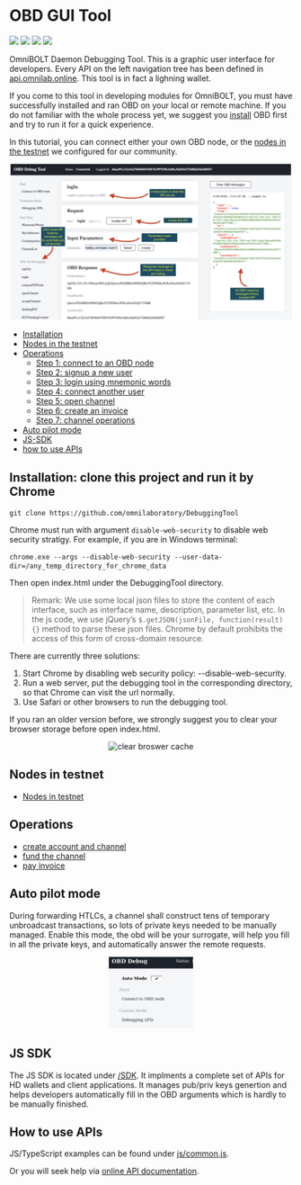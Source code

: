 # OBD GUI Tool
[![](https://img.shields.io/badge/license-MIT-blue)](https://github.com/omnilaboratory/obd/blob/master/LICENSE) [![](https://img.shields.io/badge/standard%20readme-OK-brightgreen)](https://github.com/omnilaboratory/obd/blob/master/README.md) [![](https://img.shields.io/badge/protocol-OmniBOLT-brightgreen)](https://github.com/omnilaboratory/OmniBOLT-spec) 
[![](https://img.shields.io/badge/API%20V0.3-Document-blue)](https://api.omnilab.online) 


OmniBOLT Daemon Debugging Tool. This is a graphic user interface for developers. Every API on the left navigation tree has been defined in [api.omnilab.online](https://api.omnilab.online). This tool is in fact a lighning wallet.  

If you come to this tool in developing modules for OmniBOLT, you must have successfully installed and ran OBD on your local or remote machine. If you do not familiar with the whole process yet, we suggest you [install](https://github.com/omnilaboratory/obd#table-of-contents) OBD first and try to run it for a quick experience.  

In this tutorial, you can connect either your own OBD node, or the [nodes in the testnet](https://github.com/omnilaboratory/DebuggingTool#Nodes-in-testnet) we configured for our community. 


<p align="center">
  <img width="500" alt="Debugging Tool Screenshot" src="assets/image_screen.png">
</p>

* [Installation](#installation-clone-this-project-and-run-it-by-chrome)
* [Nodes in the testnet](#Nodes-in-testnet)
* [Operations](#operations) 
	* [Step 1: connect to an OBD node](#step-1-connect-to-an-obd-node)
	* [Step 2: signup a new user](#step-2-signup-a-new-user)
	* [Step 3: login using mnemonic words](#step-3-login-using-mnemonic-words)
	* [Step 4: connect another user](#step-4-connect-another-user)
	* [Step 5: open channel](#step-5-open-channel)
	* [Step 6: create an invoice](#step-6-create-an-invoice)
	* [Step 7: channel operations](#step-7-channel-operations)
* [Auto pilot mode](#auto-pilot-mode)
* [JS-SDK](#js-sdk)
* [how to use APIs](#how-to-use-apis)
 	

## Installation: clone this project and run it by Chrome

```
git clone https://github.com/omnilaboratory/DebuggingTool
```

Chrome must run with argument `disable-web-security` to disable web security stratigy. For example, if you are in Windows terminal:
```
chrome.exe --args --disable-web-security --user-data-dir=/any_temp_directory_for_chrome_data
```

Then open index.html under the DebuggingTool directory.

> Remark: We use some local json files to store the content of each interface, such as interface name, description, parameter list, etc.
In the js code, we use jQuery’s `$.getJSON(jsonFile, function(result) {}` method to parse these json files. Chrome by default prohibits the access of this form of cross-domain resource.  

There are currently three solutions:  
1) Start Chrome by disabling web security policy: --disable-web-security.  
2) Run a web server, put the debugging tool in the corresponding directory, so that Chrome can visit the url normally.  
3) Use Safari or other browsers to run the debugging tool.  

If you ran an older version before, we strongly suggest you to clear your browser storage before open index.html. 

<p align="center">
  <img width="250" alt="clear broswer cache" src="assets/clearBroswerCache.png">
</p>



## Nodes in testnet

* [Nodes in testnet](https://omnilaboratory.github.io/obd/#/nodes-in-testnet)



## Operations 


* [create account and channel](https://omnilaboratory.github.io/obd/#/gui-account-channel)  
* [fund the channel](https://omnilaboratory.github.io/obd/#/gui-fund-channel)  
* [pay invoice](https://omnilaboratory.github.io/obd/#/gui-pay-invoice)  


## Auto pilot mode

During forwarding HTLCs, a channel shall construct tens of temporary unbroadcast transactions, so lots of private keys needed to be manually managed. Enable this mode, the obd will be your surrogate, will help you fill in all the private keys, and automatically answer the remote requests.

<p align="center">
  <img width="150" alt="auto_pilot_mode" src="assets/auto_pilot_mode.png">
</p>

## JS SDK

The JS SDK is located under [/SDK](https://github.com/omnilaboratory/DebuggingTool/tree/master/sdk). It implments a complete set of APIs for HD wallets and client applications. It manages pub/priv keys genertion and helps developers automatically fill in the OBD arguments which is hardly to be manually finished.

## How to use APIs

JS/TypeScript examples can be found under [js/common.js](https://github.com/omnilaboratory/DebuggingTool/blob/master/js/common.js).

Or you will seek help via [online API documentation](https://api.omnilab.online). 



